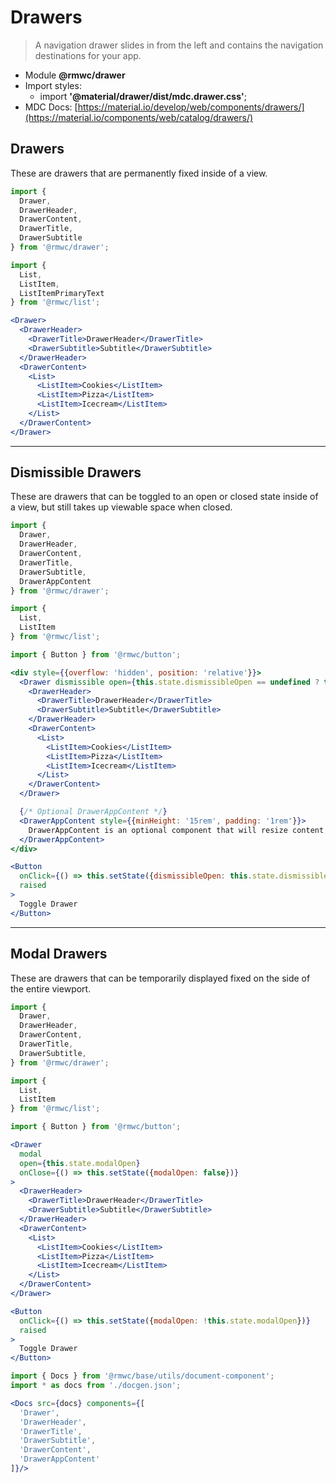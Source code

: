 # Drawers

> A navigation drawer slides in from the left and contains the navigation destinations for your app.

- Module **@rmwc/drawer**
- Import styles:
  - import **'@material/drawer/dist/mdc.drawer.css'**;
- MDC Docs: [https://material.io/develop/web/components/drawers/](https://material.io/components/web/catalog/drawers/)

## Drawers

These are drawers that are permanently fixed inside of a view.

```jsx render
import {
  Drawer,
  DrawerHeader,
  DrawerContent,
  DrawerTitle,
  DrawerSubtitle
} from '@rmwc/drawer';

import {
  List,
  ListItem,
  ListItemPrimaryText
} from '@rmwc/list';

<Drawer>
  <DrawerHeader>
    <DrawerTitle>DrawerHeader</DrawerTitle>
    <DrawerSubtitle>Subtitle</DrawerSubtitle>
  </DrawerHeader>
  <DrawerContent>
    <List>
      <ListItem>Cookies</ListItem>
      <ListItem>Pizza</ListItem>
      <ListItem>Icecream</ListItem>
    </List>
  </DrawerContent>
</Drawer>
```

---

## Dismissible Drawers

These are drawers that can be toggled to an open or closed state inside of a view, but still takes up viewable space when closed.

```jsx render
import {
  Drawer,
  DrawerHeader,
  DrawerContent,
  DrawerTitle,
  DrawerSubtitle,
  DrawerAppContent
} from '@rmwc/drawer';

import {
  List,
  ListItem
} from '@rmwc/list';

import { Button } from '@rmwc/button';

<div style={{overflow: 'hidden', position: 'relative'}}>
  <Drawer dismissible open={this.state.dismissibleOpen == undefined ? true : this.state.dismissibleOpen}>
    <DrawerHeader>
      <DrawerTitle>DrawerHeader</DrawerTitle>
      <DrawerSubtitle>Subtitle</DrawerSubtitle>
    </DrawerHeader>
    <DrawerContent>
      <List>
        <ListItem>Cookies</ListItem>
        <ListItem>Pizza</ListItem>
        <ListItem>Icecream</ListItem>
      </List>
    </DrawerContent>
  </Drawer>

  {/* Optional DrawerAppContent */}
  <DrawerAppContent style={{minHeight: '15rem', padding: '1rem'}}>
    DrawerAppContent is an optional component that will resize content when the dismissible drawer is open and closed. It must be placed directly after the Drawer component.
  </DrawerAppContent>
</div>

<Button
  onClick={() => this.setState({dismissibleOpen: this.state.dismissibleOpen === undefined ? false : !this.state.dismissibleOpen})}
  raised
>
  Toggle Drawer
</Button>
```

---

## Modal Drawers

These are drawers that can be temporarily displayed fixed on the side of the entire viewport.

```jsx render
import {
  Drawer,
  DrawerHeader,
  DrawerContent,
  DrawerTitle,
  DrawerSubtitle,
} from '@rmwc/drawer';

import {
  List,
  ListItem
} from '@rmwc/list';

import { Button } from '@rmwc/button';

<Drawer
  modal
  open={this.state.modalOpen}
  onClose={() => this.setState({modalOpen: false})}
>
  <DrawerHeader>
    <DrawerTitle>DrawerHeader</DrawerTitle>
    <DrawerSubtitle>Subtitle</DrawerSubtitle>
  </DrawerHeader>
  <DrawerContent>
    <List>
      <ListItem>Cookies</ListItem>
      <ListItem>Pizza</ListItem>
      <ListItem>Icecream</ListItem>
    </List>
  </DrawerContent>
</Drawer>

<Button
  onClick={() => this.setState({modalOpen: !this.state.modalOpen})}
  raised
>
  Toggle Drawer
</Button>
```

```jsx renderOnly
import { Docs } from '@rmwc/base/utils/document-component';
import * as docs from './docgen.json';

<Docs src={docs} components={[
  'Drawer',
  'DrawerHeader',
  'DrawerTitle',
  'DrawerSubtitle',
  'DrawerContent',
  'DrawerAppContent'
]}/>
```
